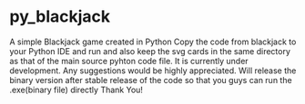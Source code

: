 # py_blackjack
A simple Blackjack game created in Python
Copy the code from blackjack to your Python IDE and run and also keep the svg cards in the same directory as that of the main source pyhton code file.
It is currently under development. Any suggestions would be highly appreciated.
Will release the binary version after stable release of the code so that you guys can run the .exe(binary file) directly
Thank You!
